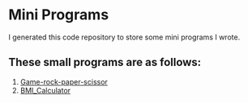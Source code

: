 # Mini Programs

I generated this code repository to store some mini programs I wrote.

## These small programs are as follows: 

1. [Game-rock-paper-scissor](https://github.com/ZsyRock/Mini-Programs/tree/main/Game-rock-paper-scissor)
2. [BMI_Calculator]([https://github.com/ZsyRock/Mini-Programs/tree/main](https://github.com/ZsyRock/Mini-Programs/blob/main/BMI_Calculator.app.zip))
